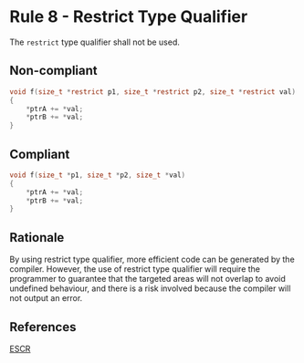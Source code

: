 # Rule 8 - Restrict Type Qualifier

The `restrict` type qualifier shall not be used.

## Non-compliant

```c
void f(size_t *restrict p1, size_t *restrict p2, size_t *restrict val)
{
    *ptrA += *val;
    *ptrB += *val;
}
```

## Compliant

```c
void f(size_t *p1, size_t *p2, size_t *val)
{
    *ptrA += *val;
    *ptrB += *val;
}
```

## Rationale

By using restrict type qualifier, more efficient code can be generated by the compiler. However, the use of restrict type qualifier will require the programmer to guarantee that the targeted areas will not overlap to avoid undefined behaviour, and there is a risk involved because the compiler will not output an error.

## References

[ESCR](../references.md#escr)
